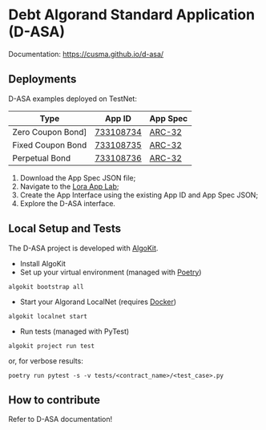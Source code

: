 # Debt Algorand Standard Application (D-ASA)

Documentation: https://cusma.github.io/d-asa/

## Deployments

D-ASA examples deployed on TestNet:

| Type              | App ID                                                             | App Spec                                                                                                                  |
|-------------------|--------------------------------------------------------------------|---------------------------------------------------------------------------------------------------------------------------|
| Zero Coupon Bond] | [733108734](https://lora.algokit.io/testnet/application/733108734) | [ARC-32](https://github.com/cusma/d-asa/blob/main/smart_contracts/artifacts/zero_coupon_bond/ZeroCouponBond.arc32.json)   |
| Fixed Coupon Bond | [733108735](https://lora.algokit.io/testnet/application/733108735) | [ARC-32](https://github.com/cusma/d-asa/blob/main/smart_contracts/artifacts/fixed_coupon_bond/FixedCouponBond.arc32.json) |
| Perpetual Bond    | [733108736](https://lora.algokit.io/testnet/application/733108736) | [ARC-32](https://github.com/cusma/d-asa/blob/main/smart_contracts/artifacts/perpetual_bond/PerpetualBond.arc32.json)      |

1. Download the App Spec JSON file;
1. Navigate to the [Lora App Lab](https://lora.algokit.io/testnet/app-lab);
1. Create the App Interface using the existing App ID and App Spec JSON;
1. Explore the D-ASA interface.

## Local Setup and Tests

The D-ASA project is developed with [AlgoKit](https://algorand.co/algokit).

- Install AlgoKit
- Set up your virtual environment (managed with [Poetry](https://python-poetry.org/))

```shell
algokit bootstrap all
```

- Start your Algorand LocalNet (requires [Docker](https://www.docker.com/get-started/))

```shell
algokit localnet start
```

- Run tests (managed with PyTest)

```shell
algokit project run test
```

or, for verbose results:

```shell
poetry run pytest -s -v tests/<contract_name>/<test_case>.py
```

## How to contribute

Refer to D-ASA documentation!
